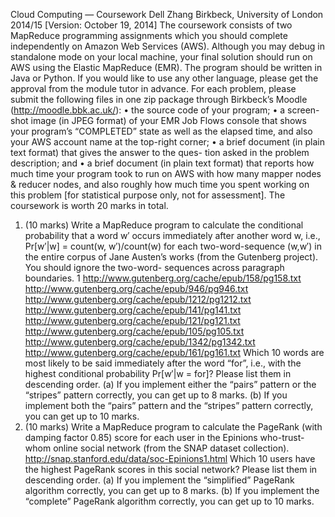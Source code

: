 Cloud Computing — Coursework
Dell Zhang
Birkbeck, University of London
2014/15
[Version: October 19, 2014]
The coursework consists of two MapReduce programming assignments which you should complete independently on Amazon Web Services (AWS). Although you may debug in standalone mode on your local machine, your final solution should run on AWS using the Elastic MapReduce (EMR). The program should be written in Java or Python. If you would like to use any other language, please get the approval from the module tutor in advance. For each problem, please submit the following files in one zip package through Birkbeck’s Moodle (http://moodle.bbk.ac.uk/):
• the source code of your program;
• a screen-shot image (in JPEG format) of your EMR Job Flows console that shows your program’s “COMPLETED” state as well as the elapsed time, and also your AWS account name at the top-right corner;
• a brief document (in plain text format) that gives the answer to the ques- tion asked in the problem description; and
• a brief document (in plain text format) that reports how much time your program took to run on AWS with how many mapper nodes & reducer nodes, and also roughly how much time you spent working on this problem [for statistical purpose only, not for assessment].
The coursework is worth 20 marks in total.
1. (10 marks)
Write a MapReduce program to calculate the conditional probability that a word w′ occurs immediately after another word w, i.e.,
Pr[w′|w] = count(w, w′)/count(w)
for each two-word-sequence (w,w′) in the entire corpus of Jane Austen’s works (from the Gutenberg project). You should ignore the two-word- sequences across paragraph boundaries.
  1
  http://www.gutenberg.org/cache/epub/158/pg158.txt http://www.gutenberg.org/cache/epub/946/pg946.txt http://www.gutenberg.org/cache/epub/1212/pg1212.txt http://www.gutenberg.org/cache/epub/141/pg141.txt http://www.gutenberg.org/cache/epub/121/pg121.txt http://www.gutenberg.org/cache/epub/105/pg105.txt http://www.gutenberg.org/cache/epub/1342/pg1342.txt http://www.gutenberg.org/cache/epub/161/pg161.txt
  Which 10 words are most likely to be said immediately after the word “for”, i.e., with the highest conditional probability Pr[w′|w = for]? Please list them in descending order.
  (a) If you implement either the “pairs” pattern or the “stripes” pattern correctly, you can get up to 8 marks.
  (b) If you implement both the “pairs” pattern and the “stripes” pattern correctly, you can get up to 10 marks.
  2. (10 marks)
  Write a MapReduce program to calculate the PageRank (with damping factor 0.85) score for each user in the Epinions who-trust-whom online social network (from the SNAP dataset collection). http://snap.stanford.edu/data/soc-Epinions1.html
  Which 10 users have the highest PageRank scores in this social network? Please list them in descending order.
  (a) If you implement the “simplified” PageRank algorithm correctly, you can get up to 8 marks.
  (b) If you implement the “complete” PageRank algorithm correctly, you can get up to 10 marks.
